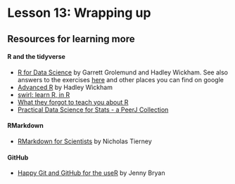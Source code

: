 Lesson 13: Wrapping up
================

## Resources for learning more

#### R and the tidyverse

  - [R for Data Science](https://r4ds.had.co.nz/) by Garrett Grolemund
    and Hadley Wickham. See also answers to the exercises
    [here](https://jrnold.github.io/r4ds-exercise-solutions/) and other
    places you can find on google
  - [Advanced R](https://adv-r.hadley.nz/) by Hadley Wickham
  - [swirl: learn R, in R](https://swirlstats.com/)
  - [What they forgot to teach you about
    R](https://github.com/rstats-wtf/what-they-forgot)
  - [Practical Data Science for Stats - a PeerJ
    Collection](https://peerj.com/collections/50-practicaldatascistats/)

#### RMarkdown

  - [RMarkdown for Scientists](https://rmd4sci.njtierney.com/) by
    Nicholas Tierney

#### GitHub

  - [Happy Git and GitHub for the useR](https://happygitwithr.com/) by
    Jenny Bryan
